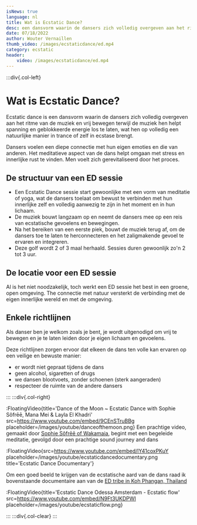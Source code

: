 ```yaml
---
isNews: true
language: nl
title: Wat is Ecstatic Dance?
desc: een dansvorm waarin de dansers zich volledig overgeven aan het ritme van de muziek en vrij bewegen...
date: 07/18/2022
author: Wouter Vernaillen
thumb_video: /images/ecstaticdance/ed.mp4
category: ecstatic
header:
    video: /images/ecstaticdance/ed.mp4
---
```


:::div{.col-left}

# Wat is Ecstatic Dance?

Ecstatic dance is een dansvorm waarin de dansers zich volledig overgeven aan het ritme van de muziek en vrij bewegen terwijl de muziek hen helpt spanning en geblokkeerde energie los te laten, wat hen op volledig een natuurlijke manier in trance of zelf in ecstase brengt.

Dansers voelen een diepe connectie met hun eigen emoties en die van anderen. Het meditatieve aspect van de dans helpt omgaan met stress en innerlijke rust te vinden. Men voelt zich gerevitaliseerd door het proces.

## De structuur van een ED sessie

* Een Ecstatic Dance sessie start gewoonlijke met een vorm van meditatie of yoga, wat de dansers toelaat om bewust te verbinden met hun innerlijke zelf en volledig aanwezig te zijn in het moment en in hun lichaam.
* De muziek bouwt langzaam op en neemt de dansers mee op een reis van ecstatische gevoelens en bewegingen.  
* Na het bereiken van een eerste piek, bouwt de muziek terug af, om de dansers toe te laten te herconnecteren en het zaligmakende gevoel te ervaren en integreren.
* Deze golf wordt 2 of 3 maal herhaald. Sessies duren gewoonlijk zo'n 2 tot 3 uur.

## De locatie voor een ED sessie

Al is het niet noodzakelijk, toch werkt een ED sessie het best in een groene, open omgeving. The connectie met natuur versterkt de verbinding met de eigen innerlijke wereld en met de omgeving.

## Enkele richtlijnen

Als danser ben je welkom zoals je bent, je wordt uitgenodigd om vrij te bewegen en je te laten leiden door je eigen lichaam en gevoelens.

Deze richtlijnen zorgen ervoor dat elkeen de dans ten volle kan ervaren op een veilige en bewuste manier:

* er wordt niet gepraat tijdens de dans
* geen alcohol, sigaretten of drugs
* we dansen blootvoets, zonder schoenen (sterk aangeraden)
* respecteer de ruimte van de andere dansers

:::
:::div{.col-right}

:FloatingVideo{title='Dance of the Moon ~ Ecstatic Dance with Sophie Sôfrēē, Mana Mei & Layla El Khadri' src=https://www.youtube.com/embed/9CEnSTruBBg placeholder=/images/youtube/danceofthemoon.png}
Een prachtige video, gemaakt door [Sophie Sôfrēē of Wakamaia](https://www.wakamaia.love/), begint met een begeleide meditatie, gevolgd door een prachtige sound journey and dans

:FloatingVideo{src=https://www.youtube.com/embed/lY41coxPKuY placeholder=/images/youtube/ecstaticdancedocumentary.png title='Ecstatic Dance Documentary'}

Om een goed beeld te krijgen van de ecstatische aard van de dans raad ik bovenstaande documentaire aan van de [ED tribe in Koh Phangan, Thailand](https://www.facebook.com/EcstaticDanceThailand/)

:FloatingVideo{title='Ecstatic Dance Odessa Amsterdam - Ecstatic flow' src=https://www.youtube.com/embed/N9Ft3UKDPWI placeholder=/images/youtube/ecstaticflow.png}

:::
:::div{.col-clear}
:::